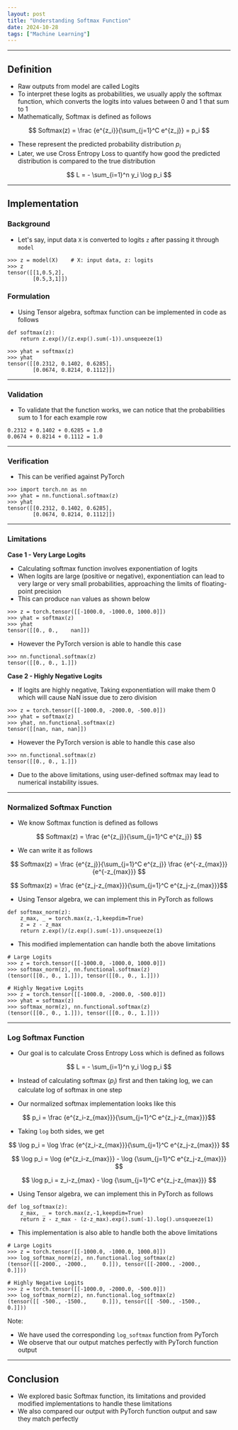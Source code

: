 ```yaml
---
layout: post
title: "Understanding Softmax Function"
date: 2024-10-28
tags: ["Machine Learning"]
---
```



---
## Definition
- Raw outputs from model are called Logits
- To interpret these logits as probabilities, we usually apply the softmax function, which converts the logits into values between 0 and 1 that sum to 1
- Mathematically, Softmax is defined as follows

$$ Softmax(z) = \frac {e^{z_i}}{\sum_{j=1}^C e^{z_j}} = p_i $$

- These represent the predicted probability distribution $p_i$
- Later, we use Cross Entropy Loss to quantify how good the predicted distribution is compared to the true distribution

$$ L = - \sum_{i=1}^n y_i \log p_i $$

---
## Implementation

### Background
- Let's say, input data `X` is converted to logits `z` after passing it through `model`

```
>>> z = model(X)    # X: input data, z: logits
>>> z
tensor([[1,0.5,2],
        [0.5,3,1]])
```

### Formulation

- Using Tensor algebra, softmax function can be implemented in code as follows

```
def softmax(z):
    return z.exp()/(z.exp().sum(-1)).unsqueeze(1)

>>> yhat = softmax(z)
>>> yhat
tensor([[0.2312, 0.1402, 0.6285],
        [0.0674, 0.8214, 0.1112]])
```

---
### Validation
- To validate that the function works, we can notice that the probabilities sum to 1 for each example row

```
0.2312 + 0.1402 + 0.6285 = 1.0
0.0674 + 0.8214 + 0.1112 = 1.0
```

---
### Verification
- This can be verified against PyTorch

```
>>> import torch.nn as nn
>>> yhat = nn.functional.softmax(z)
>>> yhat
tensor([[0.2312, 0.1402, 0.6285],
        [0.0674, 0.8214, 0.1112]])
```

---
### Limitations

**Case 1 - Very Large Logits**
- Calculating softmax function involves exponentiation of logits
- When logits are large (positive or negative), exponentiation can lead to very large or very small probabilities, approaching the limits of floating-point precision
- This can produce `nan` values as shown below

```
>>> z = torch.tensor([[-1000.0, -1000.0, 1000.0]])
>>> yhat = softmax(z)
>>> yhat
tensor([[0., 0.,    nan]])
```

- However the PyTorch version is able to handle this case
```
>>> nn.functional.softmax(z)
tensor([[0., 0., 1.]])
```

**Case 2 - Highly Negative Logits**

- If logits are highly negative, Taking exponentiation will make them 0 which will cause NaN issue due to zero division

```
>>> z = torch.tensor([[-1000.0, -2000.0, -500.0]])
>>> yhat = softmax(z)
>>> yhat, nn.functional.softmax(z)
tensor([[nan, nan, nan]])
```

- However the PyTorch version is able to handle this case also
```
>>> nn.functional.softmax(z)
tensor([[0., 0., 1.]])
```

- Due to the above limitations, using user-defined softmax may lead to numerical instability issues.

---
### Normalized Softmax Function

- We know Softmax function is defined as follows

$$ Softmax(z) = \frac {e^{z_j}}{\sum_{j=1}^C e^{z_j}} $$

- We can write it as follows

$$ Softmax(z) = \frac {e^{z_j}}{\sum_{j=1}^C e^{z_j}} \frac {e^{-z_{max}}}{e^{-z_{max}}} $$

$$ Softmax(z) = \frac {e^{z_j-z_{max}}}{\sum_{j=1}^C e^{z_j-z_{max}}}$$

- Using Tensor algebra, we can implement this in PyTorch as follows

```
def softmax_norm(z):
    z_max, _ = torch.max(z,-1,keepdim=True)
    z = z - z_max
    return z.exp()/(z.exp().sum(-1)).unsqueeze(1)
```

- This modified implementation can handle both the above limitations

```
# Large Logits
>>> z = torch.tensor([[-1000.0, -1000.0, 1000.0]])
>>> softmax_norm(z), nn.functional.softmax(z)
(tensor([[0., 0., 1.]]), tensor([[0., 0., 1.]]))

# Highly Negative Logits
>>> z = torch.tensor([[-1000.0, -2000.0, -500.0]])
>>> yhat = softmax(z)
>>> softmax_norm(z), nn.functional.softmax(z)
(tensor([[0., 0., 1.]]), tensor([[0., 0., 1.]]))
```

---
### Log Softmax Function

- Our goal is to calculate Cross Entropy Loss which is defined as follows

$$ L = - \sum_{i=1}^n y_i \log p_i $$

- Instead of calculating softmax ($p_i$) first and then taking log, we can calculate log of softmax in one step

- Our normalized softmax implementation looks like this

$$ p_i = \frac {e^{z_i-z_{max}}}{\sum_{j=1}^C e^{z_j-z_{max}}}$$

- Taking `log` both sides, we get

$$ \log p_i = \log \frac {e^{z_i-z_{max}}}{\sum_{j=1}^C e^{z_j-z_{max}}} $$

$$ \log p_i = \log {e^{z_i-z_{max}}} - \log {\sum_{j=1}^C e^{z_j-z_{max}}} $$

$$ \log p_i = z_i-z_{max} - \log {\sum_{j=1}^C e^{z_j-z_{max}}} $$

- Using Tensor algebra, we can implement this in PyTorch as follows

```
def log_softmax(z):
    z_max, _ = torch.max(z,-1,keepdim=True)
    return z - z_max - (z-z_max).exp().sum(-1).log().unsqueeze(1)
```

- This implementation is also able to handle both the above limitations

```
# Large Logits
>>> z = torch.tensor([[-1000.0, -1000.0, 1000.0]])
>>> log_softmax_norm(z), nn.functional.log_softmax(z)
(tensor([[-2000., -2000.,     0.]]), tensor([[-2000., -2000.,     0.]]))

# Highly Negative Logits
>>> z = torch.tensor([[-1000.0, -2000.0, -500.0]])
>>> log_softmax_norm(z), nn.functional.log_softmax(z)
(tensor([[ -500., -1500.,     0.]]), tensor([[ -500., -1500.,     0.]]))
```

Note: 
- We have used the corresponding `log_softmax` function from PyTorch
- We observe that our output matches perfectly with PyTorch function output

---

## Conclusion

- We explored basic Softmax function, its limitations and provided modified implementations to handle these limitations
- We also compared our output with PyTorch function output and saw they match perfectly